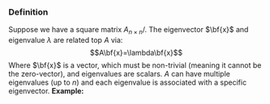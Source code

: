 ### Definition
Suppose we have a square matrix $A_{n\times n}$/. The eigenvector $\bf{x}$ and eigenvalue $\lambda$ are related top $A$ via:
$$A\bf{x}=\lambda\bf{x}$$
Where $\bf{x}$ is a vector, which must be non-trivial (meaning it cannot be the zero-vector), and eigenvalues are scalars. $A$ can have multiple eigenvalues (up to $n$) and each eigenvalue is associated with a specific eigenvector.
**Example:** 